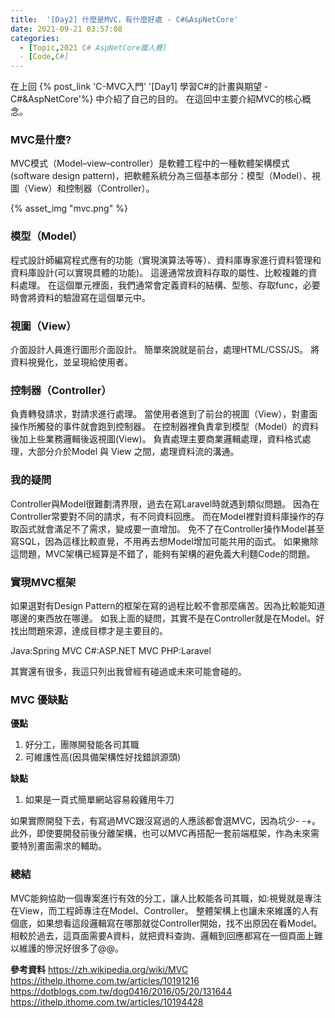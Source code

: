 ```yaml
---
title:  '[Day2] 什麼是MVC，有什麼好處 - C#&AspNetCore'
date: 2021-09-21 03:57:08
categories:
  - [Topic,2021 C# AspNetCore鐵人賽]
  - [Code,C#]
---
```


在上回 {% post_link 'C-MVC入門' '[Day1] 學習C#的計畫與期望 - C#&AspNetCore'%} 中介紹了自己的目的。
在這回中主要介紹MVC的核心概念。

### MVC是什麼?
MVC模式（Model–view–controller）是軟體工程中的一種軟體架構模式(software design pattern)，把軟體系統分為三個基本部分：模型（Model）、視圖（View）和控制器（Controller）。 

{% asset_img "mvc.png" %}

### 模型（Model）
程式設計師編寫程式應有的功能（實現演算法等等）、資料庫專家進行資料管理和資料庫設計(可以實現具體的功能)。
這邊通常放資料存取的屬性、比較複雜的資料處理。
在這個單元裡面，我們通常會定義資料的結構、型態、存取func，必要時會將資料的驗證寫在這個單元中。

### 視圖（View） 
介面設計人員進行圖形介面設計。
簡單來說就是前台，處理HTML/CSS/JS。
將資料視覺化，並呈現給使用者。

### 控制器（Controller）
負責轉發請求，對請求進行處理。
當使用者進到了前台的視圖（View），對畫面操作所觸發的事件就會跑到控制器。
在控制器裡負責拿到模型（Model）的資料後加上些業務邏輯後返視圖(View)。
負責處理主要商業邏輯處理，資料格式處理，大部分介於Model 與 View 之間，處理資料流的溝通。

### 我的疑問
Controller與Model很難劃清界限，過去在寫Laravel時就遇到類似問題。
因為在Controller常要對不同的請求，有不同資料回應。
而在Model裡對資料庫操作的存取函式就會滿足不了需求，變成要一直增加。
免不了在Controller操作Model甚至寫SQL，因為這樣比較直覺，不用再去想Model增加可能共用的函式。
如果撇除這問題，MVC架構已經算是不錯了，能夠有架構的避免義大利麵Code的問題。

### 實現MVC框架
如果選對有Design Pattern的框架在寫的過程比較不會那麼痛苦。因為比較能知道哪邊的東西放在哪邊。
如我上面的疑問，其實不是在Controller就是在Model。好找出問題來源，達成目標才是主要目的。

Java:Spring MVC
C#:ASP.NET MVC
PHP:Laravel

其實還有很多，我這只列出我曾經有碰過或未來可能會碰的。

### MVC 優缺點

**優點**
1. 好分工，團隊開發能各司其職
2. 可維護性高(因具備架構性好找錯誤源頭)

**缺點**
1. 如果是一頁式簡單網站容易殺雞用牛刀

如果實際開發下去，有寫過MVC跟沒寫過的人應該都會選MVC，因為坑少- -+。
此外，即使要開發前後分離架構，也可以MVC再搭配一套前端框架，作為未來需要特別畫面需求的輔助。

### 總結
MVC能夠協助一個專案進行有效的分工，讓人比較能各司其職，如:視覺就是專注在View，而工程師專注在Model、Controller。
整體架構上也讓未來維護的人有個底，如果想看這段邏輯寫在哪那就從Controller開始，找不出原因在看Model。
相較於過去，這頁面需要A資料，就把資料查詢、邏輯到回應都寫在一個頁面上難以維護的慘況好很多了@@。

**參考資料**
https://zh.wikipedia.org/wiki/MVC
https://ithelp.ithome.com.tw/articles/10191216
https://dotblogs.com.tw/dog0416/2016/05/20/131644
https://ithelp.ithome.com.tw/articles/10194428